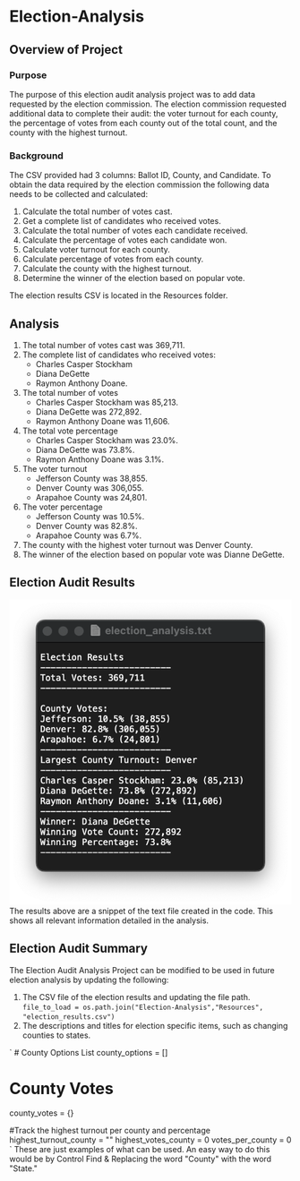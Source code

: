 # Election-Analysis
## Overview of Project
### Purpose
The purpose of this election audit analysis project was to add data requested by the election commission. The election commission requested additional data to complete their audit: the voter turnout for each county, the percentage of votes from each county out of the total count, and the county with the highest turnout.

### Background
The CSV provided had 3 columns: Ballot ID, County, and Candidate. To obtain the data required by the election commission the following data needs to be collected and calculated:

1. Calculate the total number of votes cast.
2. Get a complete list of candidates who received votes.
3. Calculate the total number of votes each candidate received.
4. Calculate the percentage of votes each candidate won.
5. Calculate voter turnout for each county.
6. Calculate percentage of votes from each county.
7. Calculate the county with the highest turnout.
8. Determine the winner of the election based on popular vote.

The election results CSV is located in the Resources folder.

## Analysis
1.  The total number of votes cast was 369,711.
2.  The complete list of candidates who received votes:
    * Charles Casper Stockham
    * Diana DeGette
    * Raymon Anthony Doane.
4.  The total number of votes 
    * Charles Casper Stockham was 85,213. 
    * Diana DeGette was 272,892. 
    * Raymon Anthony Doane was 11,606.
5.  The total vote percentage
    * Charles Casper Stockham was 23.0%. 
    * Diana DeGette was 73.8%. 
    * Raymon Anthony Doane was 3.1%.
6.  The voter turnout
    * Jefferson County was 38,855.
    * Denver County was 306,055.
    * Arapahoe County was 24,801.
7.  The voter percentage
    * Jefferson County was 10.5%.
    * Denver County was 82.8%.
    * Arapahoe County was 6.7%.
8.  The county with the highest voter turnout was Denver County.
9.  The winner of the election based on popular vote was Dianne DeGette. 

## Election Audit Results
![Election Analysis Results](Analysis/election_analysis.png)
The results above are a snippet of the text file created in the code. This shows all relevant information detailed in the analysis. 

## Election Audit Summary
The Election Audit Analysis Project can be modified to be used in future election analysis by updating the following:
1. The CSV file of the election results and updating the file path.
`file_to_load = os.path.join("Election-Analysis","Resources", "election_results.csv")`
2. The descriptions and titles for election specific items, such as changing counties to states.

`  # County Options List
   county_options = []
   # County Votes
   county_votes = {}

   #Track the highest turnout per county and percentage
   highest_turnout_county = ""
   highest_votes_county = 0
   votes_per_county = 0
`
These are just examples of what can be used. An easy way to do this would be by Control Find & Replacing the word "County" with the word "State."
